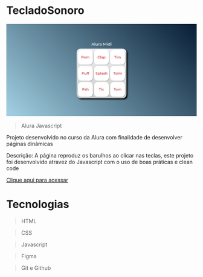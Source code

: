 # TecladoSonoro

![preview](/images/ImgSite.jpeg)

> Alura Javascript

Projeto desenvolvido no curso da Alura com finalidade de desenvolver páginas dinâmicas

Descrição: A página reproduz os barulhos ao clicar nas teclas, este projeto foi desenvolvido atravez do Javascript com o uso de boas práticas e clean code

[Clique aqui para acessar](https://vinidevit.github.io/TecladoSonoro/)

#  Tecnologias

>HTML

>CSS

>Javascript

>Figma

>Git e Github
